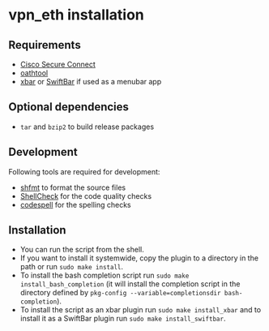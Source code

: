 # vpn\_eth installation

## Requirements

* [Cisco Secure Connect](https://unlimited.ethz.ch/display/itkb/VPN)
* [oathtool](https://www.nongnu.org/oath-toolkit/oathtool.1.html)
* [xbar](https://xbarapp.com) or [SwiftBar](https://github.com/swiftbar/SwiftBar) if used as a menubar app

## Optional dependencies

* ```tar``` and ```bzip2``` to build release packages

## Development

Following tools are required for development:

* [shfmt](https://github.com/mvdan/sh) to format the source files
* [ShellCheck](https://www.shellcheck.net) for the code quality checks
* [codespell](https://github.com/codespell-project/codespell) for the spelling checks

## Installation

* You can run the script from the shell.
* If you want to install it systemwide, copy the plugin to a directory in the path or run ```sudo make install```.
* To install the bash completion script run ```sudo make install_bash_completion``` (it will install the completion script in the directory defined by ```pkg-config --variable=completionsdir bash-completion```).
* To install the script as an xbar plugin run ```sudo make install_xbar``` and to install it as a SwiftBar plugin run ```sudo make install_swiftbar```.
